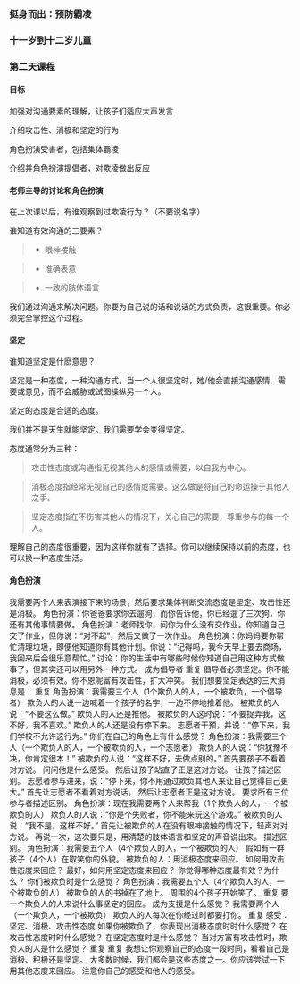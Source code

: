 ### 挺身而出：预防霸凌

### 十一岁到十二岁儿童

### 第二天课程

#### 目标

加强对沟通要素的理解，让孩子们适应大声发言

介绍攻击性、消极和坚定的行为

角色扮演受害者，包括集体霸凌

介绍并角色扮演提倡者，对欺凌做出反应

#### 老师主导的讨论和角色扮演

在上次课以后，有谁观察到过欺凌行为？（不要说名字）

谁知道有效沟通的三要素？

>* 眼神接触

>* 准确表意

>* 一致的肢体语言

我们通过沟通来解决问题。你要为自己说的话和说话的方式负责，这很重要。你必须完全掌控这个过程。

#### 坚定

谁知道坚定是什麽意思？

坚定是一种态度，一种沟通方式。当一个人很坚定时，她/他会直接沟通感情、需要或意见，而不会威胁或试图操纵另一个人。

坚定的态度是合适的态度。

我们并不是天生就能坚定。我们需要学会变得坚定。

态度通常分为三种：

> 攻击性态度或沟通指无视其他人的感情或需要，以自我为中心。

> 消极态度指经常无视自己的感情或需要。这么做是将自己的命运操于其他人之手。

> 坚定态度指在不伤害其他人的情况下，关心自己的需要，尊重参与的每一个人。

理解自己的态度很重要，因为这样你就有了选择。你可以继续保持以前的态度，也可以换一种态度生活。

#### 角色扮演
我需要两个人来表演接下来的场景，然后要求集体判断交流态度是坚定、攻击性还是消极。
角色扮演：你爸爸要求你去遛狗，而你告诉他，你已经遛了三次狗，你还有其他事情要做。
角色扮演：老师找你，问你为什么没有交作业。你知道自己交了作业，但你说：“对不起”，然后又做了一次作业。
角色扮演：你妈妈要你帮忙清理垃圾，即便他知道你有其他计划。你说：“记得吗，我今天早上要去商场，我回来后会很乐意帮忙。”
讨论：你的生活中有哪些时候你知道自己用这种方式做事了，但其实还可以用另外一种方式。
成为倡导者
重复
倡导者必须坚定。你不能消极，必须有效。你不恩呢富有攻击性，扩大冲突。
我们想要坚定表达的三大消息是：
重复
角色扮演：我需要三个人（1个欺负人的人，一个被欺负，一个倡导者）
欺负人的人说一边喊着一个孩子的名字，一边不停地推着他。
被欺负的人说：“不要这么做。”
欺负人的人还是推他。
被欺负的人这时说：“不要捉弄我，这不好，我不喜欢。”
欺负人的人还是没有停下来。
志愿者干预，并说：“停下来，我们学校不允许这行为。”
你们在自己的角色上有什么感觉？
角色扮演：我需要三个人（一个欺负人的人，一个被欺负的人，一个志愿者）
欺负人的人说：“你犹豫不决，你肯定很本！”
被欺负的人说：“这样不好，去做点别的。”
首先要孩子不看着对方说。
问问他是什么感受。
然后让孩子站直了正是这对方说。
让孩子描述区别。
志愿者参与进来，说：“停下来，你不用通过欺负其他人来让自己觉得自己更大。”
首先让志愿者不看着对方说话。
然后让志愿者正是这对方说。
要求所有三位参与者描述区别。
角色扮演：现在我需要两个人来帮我（1个欺负人的人，一个被欺负的人）
欺负人的人说：“你是个失败者，你不能来玩这个游戏。”
被欺负的人说：“我不是，这样不好。”
首先让被欺负的人在没有眼神接触的情况下，轻声对对方说。
再说一次，这次要只是，用清楚的肢体语言和坚定的声音说出来。
描述区别。
角色扮演：我需要五个人（4个欺负人的人，一个被欺负的人）
假如有一群孩子（4个人）在取笑你的外貌。
被欺负的人：用消极态度来回应。
如何用攻击性态度来回应？
最好，如何用坚定态度来回应？
你觉得哪种态度最有效？为什么？
你们被欺负时是什么感觉？
角色扮演：我需要五个人（4个欺负人的人，一个被欺负的人）
被欺负的人的书掉在了地上。
周围的4个孩子开始笑了。
重复
要一个欺负人的人来说什么事坚定的回应。
成为支援是什么感觉？
我需要两个人（一个欺负人，一个被欺负）
欺负人的人每次在你经过时都要打你。
重复
感受：坚定、消极、攻击性态度
如果你被欺负了，你表现出消极态度时时什么感觉？
在攻击性态度时时什么感觉？
在坚定态度时是什么感觉？
当对方富有攻击性时，欺负人的人是什么感觉？
重复
重复
我想让你观察自己的态度一段时间，看看自己是消极、积极还是坚定。
大多数时候，我们都会是这些态度之一。你应该尝试一下用其他态度来回应。
注意你自己的感受和他人的感受。